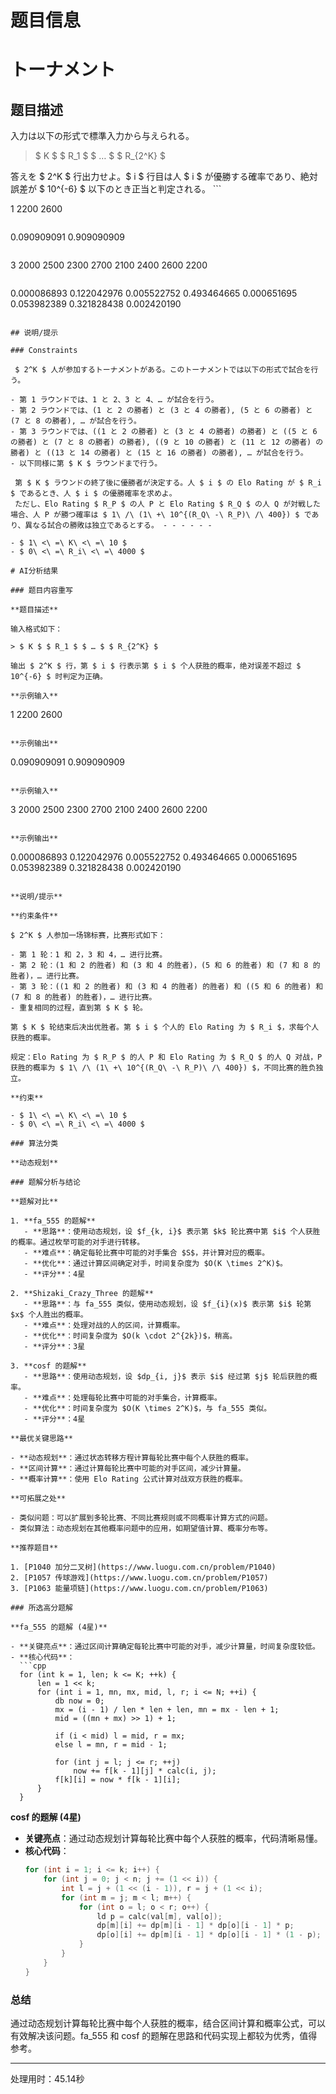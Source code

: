 # 题目信息

# トーナメント

## 题目描述

[problemUrl]: https://atcoder.jp/contests/tdpc/tasks/tdpc_tournament

入力は以下の形式で標準入力から与えられる。

> $ K $ $ R_1 $ $ … $ $ R_{2^K} $

 答えを $ 2^K $ 行出力せよ。$ i $ 行目は人 $ i $ が優勝する確率であり、絶対誤差が $ 10^{-6} $ 以下のとき正当と判定される。 ```

1
2200
2600
```

```

0.090909091
0.909090909
```

```

3
2000
2500
2300
2700
2100
2400
2600
2200
```

```

0.000086893
0.122042976
0.005522752
0.493464665
0.000651695
0.053982389
0.321828438
0.002420190
```

## 说明/提示

### Constraints

 $ 2^K $ 人が参加するトーナメントがある。このトーナメントでは以下の形式で試合を行う。

- 第 1 ラウンドでは、1 と 2、3 と 4、… が試合を行う。
- 第 2 ラウンドでは、(1 と 2 の勝者) と (3 と 4 の勝者), (5 と 6 の勝者) と (7 と 8 の勝者), … が試合を行う。
- 第 3 ラウンドでは、((1 と 2 の勝者) と (3 と 4 の勝者) の勝者) と ((5 と 6 の勝者) と (7 と 8 の勝者) の勝者), ((9 と 10 の勝者) と (11 と 12 の勝者) の勝者) と ((13 と 14 の勝者) と (15 と 16 の勝者) の勝者), … が試合を行う。
- 以下同様に第 $ K $ ラウンドまで行う。
 
 第 $ K $ ラウンドの終了後に優勝者が決定する。人 $ i $ の Elo Rating が $ R_i $ であるとき、人 $ i $ の優勝確率を求めよ。   
 ただし、Elo Rating $ R_P $ の人 P と Elo Rating $ R_Q $ の人 Q が対戦した場合、人 P が勝つ確率は $ 1\ /\ (1\ +\ 10^{(R_Q\ -\ R_P)\ /\ 400}) $ であり、異なる試合の勝敗は独立であるとする。 - - - - - -

- $ 1\ <\ =\ K\ <\ =\ 10 $
- $ 0\ <\ =\ R_i\ <\ =\ 4000 $

# AI分析结果

### 题目内容重写

**题目描述**

输入格式如下：

> $ K $ $ R_1 $ $ … $ $ R_{2^K} $

输出 $ 2^K $ 行，第 $ i $ 行表示第 $ i $ 个人获胜的概率，绝对误差不超过 $ 10^{-6} $ 时判定为正确。

**示例输入**

```
1
2200
2600
```

**示例输出**

```
0.090909091
0.909090909
```

**示例输入**

```
3
2000
2500
2300
2700
2100
2400
2600
2200
```

**示例输出**

```
0.000086893
0.122042976
0.005522752
0.493464665
0.000651695
0.053982389
0.321828438
0.002420190
```

**说明/提示**

**约束条件**

$ 2^K $ 人参加一场锦标赛，比赛形式如下：

- 第 1 轮：1 和 2，3 和 4，… 进行比赛。
- 第 2 轮：(1 和 2 的胜者) 和 (3 和 4 的胜者)，(5 和 6 的胜者) 和 (7 和 8 的胜者)，… 进行比赛。
- 第 3 轮：((1 和 2 的胜者) 和 (3 和 4 的胜者) 的胜者) 和 ((5 和 6 的胜者) 和 (7 和 8 的胜者) 的胜者)，… 进行比赛。
- 重复相同的过程，直到第 $ K $ 轮。

第 $ K $ 轮结束后决出优胜者。第 $ i $ 个人的 Elo Rating 为 $ R_i $，求每个人获胜的概率。

规定：Elo Rating 为 $ R_P $ 的人 P 和 Elo Rating 为 $ R_Q $ 的人 Q 对战，P 获胜的概率为 $ 1\ /\ (1\ +\ 10^{(R_Q\ -\ R_P)\ /\ 400}) $，不同比赛的胜负独立。

**约束**

- $ 1\ <\ =\ K\ <\ =\ 10 $
- $ 0\ <\ =\ R_i\ <\ =\ 4000 $

### 算法分类

**动态规划**

### 题解分析与结论

**题解对比**

1. **fa_555 的题解**
   - **思路**：使用动态规划，设 $f_{k, i}$ 表示第 $k$ 轮比赛中第 $i$ 个人获胜的概率。通过枚举可能的对手进行转移。
   - **难点**：确定每轮比赛中可能的对手集合 $S$，并计算对应的概率。
   - **优化**：通过计算区间确定对手，时间复杂度为 $O(K \times 2^K)$。
   - **评分**：4星

2. **Shizaki_Crazy_Three 的题解**
   - **思路**：与 fa_555 类似，使用动态规划，设 $f_{i}(x)$ 表示第 $i$ 轮第 $x$ 个人胜出的概率。
   - **难点**：处理对战的人的区间，计算概率。
   - **优化**：时间复杂度为 $O(k \cdot 2^{2k})$，稍高。
   - **评分**：3星

3. **cosf 的题解**
   - **思路**：使用动态规划，设 $dp_{i, j}$ 表示 $i$ 经过第 $j$ 轮后获胜的概率。
   - **难点**：处理每轮比赛中可能的对手集合，计算概率。
   - **优化**：时间复杂度为 $O(K \times 2^K)$，与 fa_555 类似。
   - **评分**：4星

**最优关键思路**

- **动态规划**：通过状态转移方程计算每轮比赛中每个人获胜的概率。
- **区间计算**：通过计算每轮比赛中可能的对手区间，减少计算量。
- **概率计算**：使用 Elo Rating 公式计算对战双方获胜的概率。

**可拓展之处**

- 类似问题：可以扩展到多轮比赛、不同比赛规则或不同概率计算方式的问题。
- 类似算法：动态规划在其他概率问题中的应用，如期望值计算、概率分布等。

**推荐题目**

1. [P1040 加分二叉树](https://www.luogu.com.cn/problem/P1040)
2. [P1057 传球游戏](https://www.luogu.com.cn/problem/P1057)
3. [P1063 能量项链](https://www.luogu.com.cn/problem/P1063)

### 所选高分题解

**fa_555 的题解 (4星)**

- **关键亮点**：通过区间计算确定每轮比赛中可能的对手，减少计算量，时间复杂度较低。
- **核心代码**：
  ```cpp
  for (int k = 1, len; k <= K; ++k) {
      len = 1 << k;
      for (int i = 1, mn, mx, mid, l, r; i <= N; ++i) {
          db now = 0;
          mx = (i - 1) / len * len + len, mn = mx - len + 1;
          mid = ((mn + mx) >> 1) + 1;

          if (i < mid) l = mid, r = mx;
          else l = mn, r = mid - 1;

          for (int j = l; j <= r; ++j)
              now += f[k - 1][j] * calc(i, j);
          f[k][i] = now * f[k - 1][i];
      }
  }
  ```

**cosf 的题解 (4星)**

- **关键亮点**：通过动态规划计算每轮比赛中每个人获胜的概率，代码清晰易懂。
- **核心代码**：
  ```cpp
  for (int i = 1; i <= k; i++) {
      for (int j = 0; j < n; j += (1 << i)) {
          int l = j + (1 << (i - 1)), r = j + (1 << i);
          for (int m = j; m < l; m++) {
              for (int o = l; o < r; o++) {
                  ld p = calc(val[m], val[o]);
                  dp[m][i] += dp[m][i - 1] * dp[o][i - 1] * p;
                  dp[o][i] += dp[m][i - 1] * dp[o][i - 1] * (1 - p);
              }
          }
      }
  }
  ```

### 总结

通过动态规划计算每轮比赛中每个人获胜的概率，结合区间计算和概率公式，可以有效解决该问题。fa_555 和 cosf 的题解在思路和代码实现上都较为优秀，值得参考。

---
处理用时：45.14秒